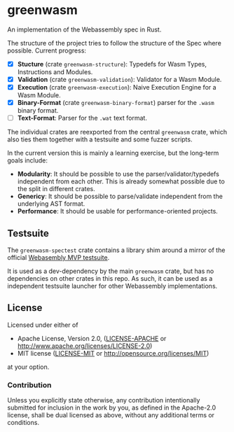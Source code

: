 # greenwasm
An implementation of the Webassembly spec in Rust.

The structure of the project tries to follow the structure of the Spec where possible. Current progress:

- [x] __Stucture__ (crate `greenwasm-structure`): Typedefs for Wasm Types, Instructions and Modules.
- [x] __Validation__ (crate `greenwasm-validation`): Validator for a Wasm Module.
- [x] __Execution__ (crate `greenwasm-execution`): Naive Execution Engine for a Wasm Module.
- [x] __Binary-Format__ (crate `greenwasm-binary-format`) parser for the `.wasm` binary format.
- [ ] __Text-Format__: Parser for the `.wat` text format.

The individual crates are reexported from the central `greenwasm` crate,
which also ties them together with a testsuite and some fuzzer scripts.

In the current version this is mainly a learning exercise, but the long-term goals include:

- __Modularity__: It should be possible to use the parser/validator/typedefs independent from each other. This is already somewhat possible due to the split in different crates.
- __Genericy__: It should be possible to parse/validate independent from the underlying AST format.
- __Performance__: It should be usable for performance-oriented projects.

## Testsuite

The `greenwasm-spectest` crate contains a library shim around a mirror of the official [Webasembly MVP testsuite](https://github.com/WebAssembly/spec/tree/master/test/core).

It is used as a dev-dependency by the main `greenwasm` crate,
but has no dependencies on other crates in this repo. As such, it can be used
as a independent testsuite launcher for other Webassembly implementations.

## License

Licensed under either of

 * Apache License, Version 2.0, ([LICENSE-APACHE](LICENSE-APACHE) or http://www.apache.org/licenses/LICENSE-2.0)
 * MIT license ([LICENSE-MIT](LICENSE-MIT) or http://opensource.org/licenses/MIT)

at your option.

### Contribution

Unless you explicitly state otherwise, any contribution intentionally submitted
for inclusion in the work by you, as defined in the Apache-2.0 license, shall be dual licensed as above, without any
additional terms or conditions.
